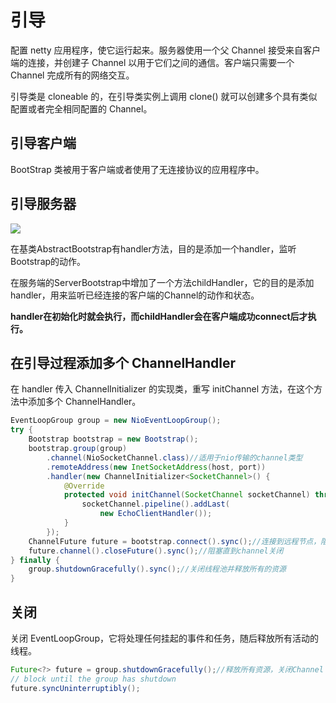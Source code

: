 # 引导

配置 netty 应用程序，使它运行起来。服务器使用一个父 Channel 接受来自客户端的连接，并创建子 Channel 以用于它们之间的通信。客户端只需要一个 Channel 完成所有的网络交互。

引导类是 cloneable 的，在引导类实例上调用 clone() 就可以创建多个具有类似配置或者完全相同配置的 Channel。

## 引导客户端

BootStrap 类被用于客户端或者使用了无连接协议的应用程序中。

## 引导服务器

![](http://img.dabin-coder.cn/image/ServerBoostrap和ServerChannel.png)

在基类AbstractBootstrap有handler方法，目的是添加一个handler，监听Bootstrap的动作。

在服务端的ServerBootstrap中增加了一个方法childHandler，它的目的是添加handler，用来监听已经连接的客户端的Channel的动作和状态。

**handler在初始化时就会执行，而childHandler会在客户端成功connect后才执行。**

## 在引导过程添加多个 ChannelHandler

在 handler 传入 ChannelInitializer 的实现类，重写 initChannel 方法，在这个方法中添加多个 ChannelHandler。

```java
EventLoopGroup group = new NioEventLoopGroup();
try {
    Bootstrap bootstrap = new Bootstrap();
    bootstrap.group(group)
        .channel(NioSocketChannel.class)//适用于nio传输的channel类型
        .remoteAddress(new InetSocketAddress(host, port))
        .handler(new ChannelInitializer<SocketChannel>() {
            @Override
            protected void initChannel(SocketChannel socketChannel) throws Exception {
                socketChannel.pipeline().addLast(
                    new EchoClientHandler());
            }
        });
    ChannelFuture future = bootstrap.connect().sync();//连接到远程节点，阻塞等待
    future.channel().closeFuture().sync();//阻塞直到channel关闭
} finally {
    group.shutdownGracefully().sync();//关闭线程池并释放所有的资源
}
```

## 关闭

关闭 EventLoopGroup，它将处理任何挂起的事件和任务，随后释放所有活动的线程。

```java
Future<?> future = group.shutdownGracefully();//释放所有资源，关闭Channel
// block until the group has shutdown
future.syncUninterruptibly();
```



